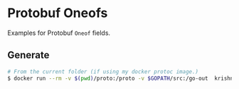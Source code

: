# Protobuf Oneofs

Examples for Protobuf `Oneof` fields.

## Generate

```bash
# From the current folder (if using my docker protoc image.)
$ docker run --rm -v $(pwd)/proto:/proto -v $GOPATH/src:/go-out  krishnaiyer/protoc-go  oneof.proto
```
